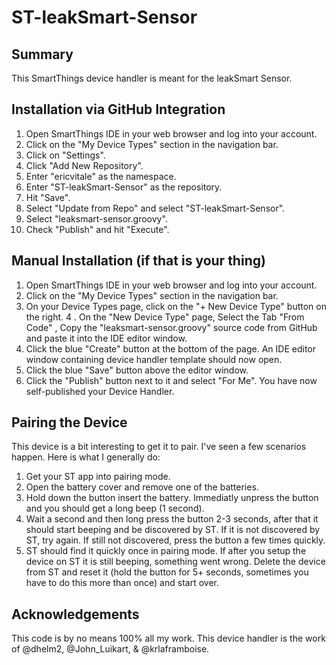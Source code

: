 # ST-leakSmart-Sensor

## Summary
This SmartThings device handler is meant for the leakSmart Sensor.

## Installation via GitHub Integration
1. Open SmartThings IDE in your web browser and log into your account.
2. Click on the "My Device Types" section in the navigation bar.
3. Click on "Settings".
4. Click "Add New Repository".
5. Enter "ericvitale" as the namespace.
6. Enter "ST-leakSmart-Sensor" as the repository.
7. Hit "Save".
8. Select "Update from Repo" and select "ST-leakSmart-Sensor".
9. Select "leaksmart-sensor.groovy".
10. Check "Publish" and hit "Execute".

## Manual Installation (if that is your thing)
1. Open SmartThings IDE in your web browser and log into your account.
2. Click on the "My Device Types" section in the navigation bar.
3. On your Device Types page, click on the "+ New Device Type" button on the right.
4 . On the "New Device Type" page, Select the Tab "From Code" , Copy the "leaksmart-sensor.groovy" source code from GitHub and paste it into the IDE editor window.
5. Click the blue "Create" button at the bottom of the page. An IDE editor window containing device handler template should now open.
6. Click the blue "Save" button above the editor window.
7. Click the "Publish" button next to it and select "For Me". You have now self-published your Device Handler.

## Pairing the Device
This device is a bit interesting to get it to pair. I've seen a few scenarios happen. Here is what I generally do:
1. Get your ST app into pairing mode.
2. Open the battery cover and remove one of the batteries.
3. Hold down the button insert the battery. Immediatly unpress the button and you should get a long beep (1 second).
4. Wait a second and then long press the button 2-3 seconds, after that it should start beeping and be discovered by ST. If it is not discovered by ST, try again. If still not discovered, press the button a few times quickly. 
5. ST should find it quickly once in pairing mode. If after you setup the device on ST it is still beeping, something went wrong. Delete the device from ST and reset it (hold the button for 5+ seconds, sometimes you have to do this more than once) and start over.


## Acknowledgements
This code is by no means 100% all my work. This device handler is the work of @dhelm2, @John_Luikart, & @krlaframboise.
